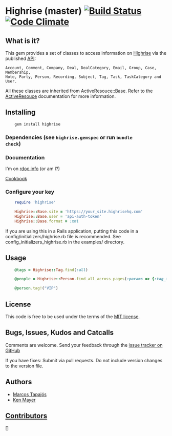 # Highrise (master) [![Build Status](https://snap-ci.com/tapajos/highrise/branch/master/build_image)](https://snap-ci.com/tapajos/highrise/branch/master) [![Code Climate](https://codeclimate.com/github/tapajos/highrise.png)](https://codeclimate.com/github/tapajos/highrise)

## What is it?

This gem provides a set of classes to access information on [Highrise][h] via the published [API][api]:

    Account, Comment, Company, Deal, DealCategory, Email, Group, Case, Membership,
    Note, Party, Person, Recording, Subject, Tag, Task, TaskCategory and User.

All these classes are inherited from ActiveResouce::Base. Refer to the [ActiveResouce][ar] documentation for more information.

## Installing
```bash
    gem install highrise
```
### Dependencies (see <code>highrise.gemspec</code> or run <code>bundle check</code>)

### Documentation

  I'm on [rdoc.info][rdoc] (or am I?)

  [Cookbook][cookbook]

### Configure your key
```ruby
    require 'highrise'

    Highrise::Base.site = 'https://your_site.highrisehq.com'
    Highrise::Base.user = 'api-auth-token'
    Highrise::Base.format = :xml
```

If you are using this in a Rails application, putting this code in a config/initializers/highrise.rb
file is recommended. See config_initializers_highrise.rb in the examples/ directory.

## Usage
```ruby
    @tags = Highrise::Tag.find(:all)

    @people = Highrise::Person.find_all_across_pages(:params => {:tag_id => 12345})

    @person.tag!("VIP")
```
## License

This code is free to be used under the terms of the [MIT license][mit].

## Bugs, Issues, Kudos and Catcalls

Comments are welcome. Send your feedback through the [issue tracker on GitHub][i]

If you have fixes: Submit via pull requests. Do not include version changes to the
version file.

## Authors

* [Marcos Tapajós][tapajos]
* [Ken Mayer][kmayer]

## [Contributors][list]


[api]: http://developer.37signals.com/highrise
[ar]: http://api.rubyonrails.org/classes/ActiveResource/Base.html
[c]:  http://api.rubyonrails.org/classes/ActiveSupport/Cache
[h]:  http://www.highrisehq.com/
[i]:  https://github.com/tapajos/highrise/issues
[kmayer]: https://github.com/kmayer
[mit]: http://www.opensource.org/licenses/mit-license.php
[cookbook]: https://github.com/tapajos/highrise/wiki/Cookbook
[rdoc]: http://rdoc.info/projects/tapajos/highrise
[tapajos]: http://www.improveit.com.br/en/company/tapajos
[list]: https://github.com/tapajos/highrise/graphs/contributors
[]
